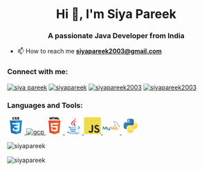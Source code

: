 <h1 align="center">Hi 👋, I'm Siya Pareek</h1>
<h3 align="center">A passionate Java Developer from India</h3>

- 📫 How to reach me **siyapareek2003@gmail.com**

<h3 align="left">Connect with me:</h3>
<p align="left">
<a href="https://linkedin.com/in/siya pareek" target="blank"><img align="center" src="https://raw.githubusercontent.com/rahuldkjain/github-profile-readme-generator/master/src/images/icons/Social/linked-in-alt.svg" alt="siya pareek" height="30" width="40" /></a>
<a href="https://www.codechef.com/users/siyapareek" target="blank"><img align="center" src="https://cdn.jsdelivr.net/npm/simple-icons@3.1.0/icons/codechef.svg" alt="siyapareek" height="30" width="40" /></a>
<a href="https://www.leetcode.com/siyapareek2003" target="blank"><img align="center" src="https://raw.githubusercontent.com/rahuldkjain/github-profile-readme-generator/master/src/images/icons/Social/leet-code.svg" alt="siyapareek2003" height="30" width="40" /></a>
<a href="https://auth.geeksforgeeks.org/user/siyapareek2003" target="blank"><img align="center" src="https://raw.githubusercontent.com/rahuldkjain/github-profile-readme-generator/master/src/images/icons/Social/geeks-for-geeks.svg" alt="siyapareek2003" height="30" width="40" /></a>
</p>

<h3 align="left">Languages and Tools:</h3>
<p align="left"> <a href="https://www.w3schools.com/css/" target="_blank" rel="noreferrer"> <img src="https://raw.githubusercontent.com/devicons/devicon/master/icons/css3/css3-original-wordmark.svg" alt="css3" width="40" height="40"/> </a> <a href="https://cloud.google.com" target="_blank" rel="noreferrer"> <img src="https://www.vectorlogo.zone/logos/google_cloud/google_cloud-icon.svg" alt="gcp" width="40" height="40"/> </a> <a href="https://www.w3.org/html/" target="_blank" rel="noreferrer"> <img src="https://raw.githubusercontent.com/devicons/devicon/master/icons/html5/html5-original-wordmark.svg" alt="html5" width="40" height="40"/> </a> <a href="https://www.java.com" target="_blank" rel="noreferrer"> <img src="https://raw.githubusercontent.com/devicons/devicon/master/icons/java/java-original.svg" alt="java" width="40" height="40"/> </a> <a href="https://developer.mozilla.org/en-US/docs/Web/JavaScript" target="_blank" rel="noreferrer"> <img src="https://raw.githubusercontent.com/devicons/devicon/master/icons/javascript/javascript-original.svg" alt="javascript" width="40" height="40"/> </a> <a href="https://www.mysql.com/" target="_blank" rel="noreferrer"> <img src="https://raw.githubusercontent.com/devicons/devicon/master/icons/mysql/mysql-original-wordmark.svg" alt="mysql" width="40" height="40"/> </a> <a href="https://www.python.org" target="_blank" rel="noreferrer"> <img src="https://raw.githubusercontent.com/devicons/devicon/master/icons/python/python-original.svg" alt="python" width="40" height="40"/> </a> </p>

<p><img align="center" src="https://github-readme-stats.vercel.app/api/top-langs?username=siyapareek&show_icons=true&locale=en&layout=compact" alt="siyapareek" /></p>

<p><img align="center" src="https://github-readme-streak-stats.herokuapp.com/?user=siyapareek&" alt="siyapareek" /></p>
